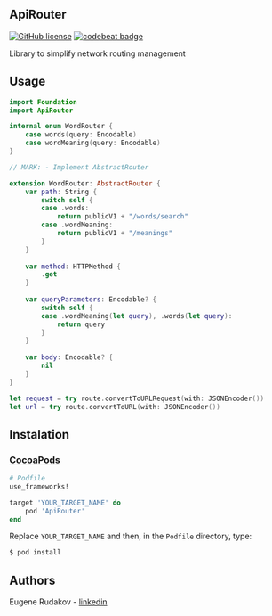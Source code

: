 ## ApiRouter

[![GitHub license](https://img.shields.io/badge/license-MIT-lightgrey.svg)](https://github.com/muzle/SwiftNetworkApiRouter/blob/master/LICENSE)
[![codebeat badge](https://codebeat.co/badges/6c346142-a942-4c13-ae6b-5517b4c50b1d)](https://codebeat.co/projects/github-com-muzle-swiftnetworkapirouter-master)

Library to simplify network routing management

## Usage

```swift
import Foundation
import ApiRouter

internal enum WordRouter {
    case words(query: Encodable)
    case wordMeaning(query: Encodable)
}

// MARK: - Implement AbstractRouter

extension WordRouter: AbstractRouter {
    var path: String {
        switch self {
        case .words:
            return publicV1 + "/words/search"
        case .wordMeaning:
            return publicV1 + "/meanings"
        }
    }
    
    var method: HTTPMethod {
        .get
    }
    
    var queryParameters: Encodable? {
        switch self {
        case .wordMeaning(let query), .words(let query):
            return query
        }
    }
    
    var body: Encodable? {
        nil
    }
}
```

```swift
let request = try route.convertToURLRequest(with: JSONEncoder())
let url = try route.convertToURL(with: JSONEncoder())
```
## Instalation
### [CocoaPods](https://guides.cocoapods.org/using/using-cocoapods.html)

```ruby
# Podfile
use_frameworks!

target 'YOUR_TARGET_NAME' do
    pod 'ApiRouter'
end
```

Replace `YOUR_TARGET_NAME` and then, in the `Podfile` directory, type:

```bash
$ pod install
```

## Authors
Eugene Rudakov - [linkedin](https://www.linkedin.com/in/voragomod/)